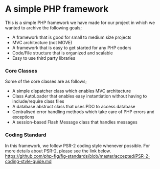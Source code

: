A simple PHP framework
======================

This is a simple PHP framework we have made for our project in which we wanted to archive the following goals;
* A framework that is good for small to medium size projects
* MVC architecture (not MOVE)
* A framework that is easy to get started for any PHP coders
* Code/File structure that is organized and scalable
* Easy to use third party libraries

### Core Classes
Some of the core classes are as follows;
* A simple dispatcher class which enables MVC architecture
* Class AutoLoader that enables easy instantiation without having to include/require class files
* A database abstruct class that uses PDO to access database
* Centralised error handling methods which take care of PHP errors and exceptions
* A session-based Flash Message class that handles messages

### Coding Standard
In this framework, we follow PSR-2 coding style whenever possible.
For more details about PSR-2, please see the link below.
https://github.com/php-fig/fig-standards/blob/master/accepted/PSR-2-coding-style-guide.md

